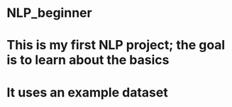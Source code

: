 # NLP_beginner

# This is my first NLP project; the goal is to learn about the basics

# It uses an example dataset
